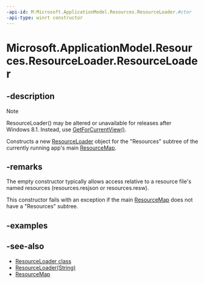 ```yaml
---
-api-id: M:Microsoft.ApplicationModel.Resources.ResourceLoader.#ctor
-api-type: winrt constructor
---
```


<!-- Method syntax
public ResourceLoader()
-->

# Microsoft.ApplicationModel.Resources.ResourceLoader.ResourceLoader

## -description
> [!NOTE]
> ResourceLoader() may be altered or unavailable for releases after Windows 8.1. Instead, use [GetForCurrentView()](resourceloader_getforcurrentview_1363600702.md).

Constructs a new [ResourceLoader](resourceloader.md) object for the "Resources" subtree of the currently running app's main [ResourceMap](resourcemap.md).

## -remarks
The empty constructor typically allows access relative to a resource file's named resources (resources.resjson or resources.resw).

This constructor fails with an exception if the main [ResourceMap](resourcemap.md) does not have a "Resources" subtree.

## -examples

## -see-also
- [ResourceLoader class](resourceloader.md)
- [ResourceLoader(String)](resourceloader_resourceloader_290278668.md)
- [ResourceMap](resourcemap.md)
